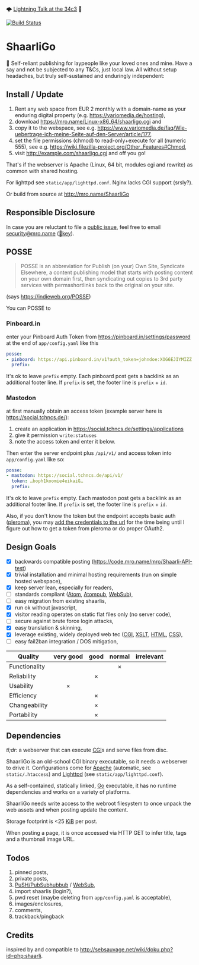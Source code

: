 
🌩 [Lightning Talk at the 34c3](https://events.ccc.de/congress/2017/wiki/Lightning:ShaarliGo:_self-hosted_microblogging) 🚀

[![Build Status](https://travis-ci.org/mro/ShaarliGo.svg?branch=master)](https://travis-ci.org/mro/ShaarliGo)

# ShaarliGo

🌺 Self-reliant publishing for laypeople like your loved ones and mine. Have a say
and not be subjected to any T&Cs, just local law. All without setup headaches, but
truly self-sustained and enduringly independent:

## Install / Update

1. Rent any web space from EUR 2 monthly with a domain-name as your enduring
   digital property (e.g. https://variomedia.de/hosting),
2. download https://mro.name/Linux-x86_64/shaarligo.cgi and
3. copy it to the webspace, see e.g.
   https://www.variomedia.de/faq/Wie-uebertrage-ich-meine-Seite-auf-den-Server/article/177,
4. set the file permissions (chmod) to read-only+execute for all (numeric 555), see
   e.g. https://wiki.filezilla-project.org/Other_Features#Chmod,
5. visit http://example.com/shaarligo.cgi and off you go!

That's if the webserver is Apache (Linux, 64 bit, modules cgi and rewrite) as
common with shared hosting.

For lighttpd see `static/app/lighttpd.conf`. Nginx lacks CGI support (srsly?).

Or build from source at http://mro.name/ShaarliGo

## Responsible Disclosure

In case you are reluctant to file a [public
issue](https://mro.name/ShaarliGo/issues), feel free to email
[security@mro.name](mailto:security@mro.name?subject=ShaarliGo)
([🔏key](https://mro.name/.well-known/openpgpkey/hu/t5s8ztdbon8yzntexy6oz5y48etqsnbb?security)).

## POSSE

> POSSE is an abbreviation for Publish (on your) Own Site, Syndicate Elsewhere, a
> content publishing model that starts with posting content on your own domain
> first, then syndicating out copies to 3rd party services with permashortlinks
> back to the original on your site.

(says https://indieweb.org/POSSE)

You can POSSE to

### Pinboard.in

enter your Pinboard Auth Token from https://pinboard.in/settings/password at the
end of `app/config.yaml` like this

```yaml
posse:
- pinboard: https://api.pinboard.in/v1?auth_token=johndoe:XOG6EJIYMIZZ
  prefix:
```

It's ok to leave `prefix` empty. Each pinboard post gets a backlink as an
additional footer line. If `prefix` is set, the footer line is `prefix` + `id`.

### Mastodon

at first manually obtain an access token (example server here is
https://social.tchncs.de/):

1. create an application in https://social.tchncs.de/settings/applications
2. give it permission `write:statuses`
3. note the access token and enter it below.

Then enter the server endpoint plus `/api/v1/` and access token into
`app/config.yaml` like so:

```yaml
posse:
- mastodon: https://social.tchncs.de/api/v1/
  token: …boph1koomie4eikaiG…
  prefix:
```

It's ok to leave `prefix` empty. Each mastodon post gets a backlink as an
additional footer line. If `prefix` is set, the footer line is `prefix` + `id`.

Also, if you don't know the token but the endpoint accepts basic auth
([pleroma](https://pleroma.social/)), you may [add the credentials to the
url](https://developer.mozilla.org/en-US/docs/Web/HTTP/Authentication#Access_using_credentials_in_the_URL)
for the time being until I figure out how to get a token from pleroma or do proper
OAuth2.

## Design Goals

- [x] backwards compatible posting (https://code.mro.name/mro/Shaarli-API-test)
- [x] trivial installation and minimal hosting requirements (run on simple hosted webspace),
- [x] keep server lean, especially for readers,
- [ ] standards compliant ([Atom](https://tools.ietf.org/html/rfc4287),
  [Atompub](https://tools.ietf.org/html/rfc5023),
  [WebSub](https://www.w3.org/TR/websub/)),
- [ ] easy migration from existing shaarlis,
- [x] run ok without javascript,
- [x] visitor reading operates on static flat files only (no server code),
- [ ] secure against brute force login attacks,
- [x] easy translation & skinning,
- [x] leverage existing, widely deployed web tec ([CGI](https://tools.ietf.org/html/rfc3875), [XSLT](https://www.w3.org/TR/xslt-10/),
  [HTML](https://www.w3.org/TR/xhtml11/), [CSS](https://www.w3.org/TR/CSS/)),
- [ ] easy fail2ban integration / DOS mitigation,

| Quality         | very good | good | normal | irrelevant |
|-----------------|:---------:|:----:|:------:|:----------:|
| Functionality   |           |      |    ×   |            |
| Reliability     |           |  ×   |        |            |
| Usability       |     ×     |      |        |            |
| Efficiency      |           |  ×   |        |            |
| Changeability   |           |  ×   |        |            |
| Portability     |           |  ×   |        |            |

## Dependencies

_tl;dr:_ a webserver that can execute [CGI](https://tools.ietf.org/html/rfc3875)s and serve files
from disc.

ShaarliGo is an old-school CGI binary executable, so it needs a webserver to drive it.
Configurations come for [Apache](http://httpd.apache.org/) (automatic, see `static/.htaccess`) and
[Lighttpd](http://www.lighttpd.net/) (see `static/app/lighttpd.conf`).

As a self-contained, statically linked, [Go](https://golang.org/) executable, it has no runtime
dependencies and works on a variety of platforms.

ShaarliGo needs write access to the webroot filesystem to once unpack the web assets and when posting
update the content.

Storage footprint is <25 [KiB](https://en.wikipedia.org/wiki/Kibibyte) per post.

When posting a page, it is once accessed via HTTP GET to infer title, tags and a thumbnail image
URL.

## Todos

1. pinned posts,
1. private posts,
2. [PuSH/PubSubhubbub](https://github.com/pubsubhubbub/pubsubhubbub) / [WebSub](https://www.w3.org/TR/websub/),
3. import shaarlis (login?),
4. pwd reset (maybe deleting from `app/config.yaml` is acceptable),
5. images/enclosures,
7. comments,
8. trackback/pingback

## Credits

inspired by and compatible to http://sebsauvage.net/wiki/doku.php?id=php:shaarli.

